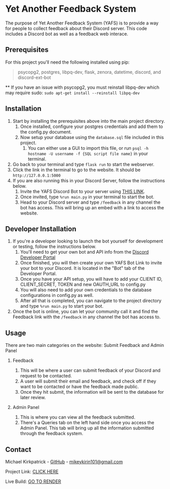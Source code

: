 # Yet Another Feedback System
The purpose of Yet Another Feedback System (YAFS) is to provide a way for people to collect feedback about their Discord server. 
This code includes a Discord bot as well as a feedback web interace. 

## Prerequisites
For this project you'll need the following installed using pip:
> psycopg2, postgres, libpq-dev, flask, zenora, datetime, discord, and discord-ext-bot

** If you have an issue with psycopg2, you must reinstall libpq-dev which may require sudo: `sudo apt-get install --reinstall libpq-dev`

## Installation
1. Start by installing the prerequisites above into the main project directory.
   1. Once installed, configure your postgres credentials and add them to the config.py document.
   2. Now setup your database using the `database.sql` file included in this project.
      1. You can either use a GUI to import this file, or run `psql -h hostname -U username -f {SQL script file name}` in your terminal.
2. Go back to your terminal and type `flask run` to start the webserver.
3. Click the link in the terminal to go to the website. It should be `http://127.0.0.1:5000`
4. If you are also running this in your Discord Server, follow the instructions below.
   1. Invite the YAFS Discord Bot to your server using [THIS LINK](https://discord.com/oauth2/authorize?client_id=1232533338162462720&response_type=code&redirect_uri=http%3A%2F%2Flocalhost%3A5000%2Foauth%2Fdiscord&scope=identify+guilds+email).
   2. Once invited, type `%run main.py` in your terminal to start the bot.
   3. Head to your Discord server and type `/feedback` in any channel the bot has access. This will bring up an embed with a link to access the website.

## Developer Installation
1. If you're a developer looking to launch the bot yourself for development or testing, follow the instructions below.
   1. You'll need to get your own bot and API info from the [Discord Developer Portal](https://discord.com/developers/applications)
   2. Once finished, you will then create your own YAFS Bot Link to invite your bot to your Discord. It is located in the "Bot" tab of the Developer Portal.
   3. Once you have your API setup, you will have to add your CLIENT ID, CLIENT_SECRET, TOKEN and new OAUTH_URL to config.py
   4. You will also need to add your own credentials to the database configurations in config.py as well.
   5. After all that is completed, you can navigate to the project directory and type `%run main.py` to start your bot.
2. Once the bot is online, you can let your community call it and find the Feedback link with the `/feedback` in any channel the bot has access to.

## Usage
There are two main categories on the website: Submit Feedback and Admin Panel

1. Feedback
   1. This will be where a user can submit feedback of your Discord and request to be contacted.
   2. A user will submit their email and feedback, and check off if they want to be contacted or have the feedback made public.
   3. Once they hit submit, the information will be sent to the database for later review.

2. Admin Panel
   1. This is where you can view all the feedback submitted.
   2. There's a Queries tab on the left hand side once you access the Admin Panel. This tab will bring up all the information submitted through the feedback system.

## Contact
Michael Kirkpatrick - [GitHub](LINK) - mikeykirin101@gmail.com

Project Link: [CLICK HERE](https://github.com/MikeyKirin/Discord-Feedback-System/)

Live Build: [GO TO RENDER](https://discord-feedback-system.onrender.com)
